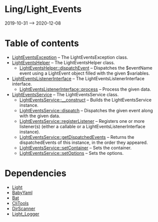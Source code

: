 Ling/Light_Events
================
2019-10-31 --> 2020-12-08




Table of contents
===========

- [LightEventsException](https://github.com/lingtalfi/Light_Events/blob/master/doc/api/Ling/Light_Events/Exception/LightEventsException.md) &ndash; The LightEventsException class.
- [LightEventsHelper](https://github.com/lingtalfi/Light_Events/blob/master/doc/api/Ling/Light_Events/Helper/LightEventsHelper.md) &ndash; The LightEventsHelper class.
    - [LightEventsHelper::dispatchEvent](https://github.com/lingtalfi/Light_Events/blob/master/doc/api/Ling/Light_Events/Helper/LightEventsHelper/dispatchEvent.md) &ndash; Dispatches the $eventName event using a LightEvent object filled with the given $variables.
- [LightEventsListenerInterface](https://github.com/lingtalfi/Light_Events/blob/master/doc/api/Ling/Light_Events/Listener/LightEventsListenerInterface.md) &ndash; The LightEventsListenerInterface interface.
    - [LightEventsListenerInterface::process](https://github.com/lingtalfi/Light_Events/blob/master/doc/api/Ling/Light_Events/Listener/LightEventsListenerInterface/process.md) &ndash; Process the given data.
- [LightEventsService](https://github.com/lingtalfi/Light_Events/blob/master/doc/api/Ling/Light_Events/Service/LightEventsService.md) &ndash; The LightEventsService class.
    - [LightEventsService::__construct](https://github.com/lingtalfi/Light_Events/blob/master/doc/api/Ling/Light_Events/Service/LightEventsService/__construct.md) &ndash; Builds the LightEventsService instance.
    - [LightEventsService::dispatch](https://github.com/lingtalfi/Light_Events/blob/master/doc/api/Ling/Light_Events/Service/LightEventsService/dispatch.md) &ndash; Dispatches the given event along with the given data.
    - [LightEventsService::registerListener](https://github.com/lingtalfi/Light_Events/blob/master/doc/api/Ling/Light_Events/Service/LightEventsService/registerListener.md) &ndash; Registers one or more listener(s) (either a callable or a LightEventsListenerInterface instance).
    - [LightEventsService::getDispatchedEvents](https://github.com/lingtalfi/Light_Events/blob/master/doc/api/Ling/Light_Events/Service/LightEventsService/getDispatchedEvents.md) &ndash; Returns the dispatchedEvents of this instance, in the order they appeared.
    - [LightEventsService::setContainer](https://github.com/lingtalfi/Light_Events/blob/master/doc/api/Ling/Light_Events/Service/LightEventsService/setContainer.md) &ndash; Sets the container.
    - [LightEventsService::setOptions](https://github.com/lingtalfi/Light_Events/blob/master/doc/api/Ling/Light_Events/Service/LightEventsService/setOptions.md) &ndash; Sets the options.


Dependencies
============
- [Light](https://github.com/lingtalfi/Light)
- [BabyYaml](https://github.com/lingtalfi/BabyYaml)
- [Bat](https://github.com/lingtalfi/Bat)
- [CliTools](https://github.com/lingtalfi/CliTools)
- [DirScanner](https://github.com/lingtalfi/DirScanner)
- [Light_Logger](https://github.com/lingtalfi/Light_Logger)


